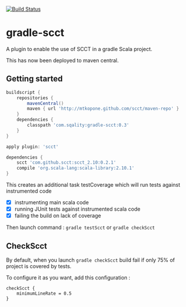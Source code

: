 [![Build Status](https://travis-ci.org/sqality/gradle-scct.png?branch=master)](https://travis-ci.org/sqality/gradle-scct)

gradle-scct
===========
A plugin to enable the use of SCCT in a gradle Scala project.

This has now been deployed to maven central.

Getting started
---------------
```groovy
buildscript {
    repositories {
        mavenCentral()
        maven { url 'http://mtkopone.github.com/scct/maven-repo' }
    }
    dependencies {
        classpath 'com.sqality:gradle-scct:0.3'
    }
}

apply plugin: 'scct'

dependencies {
    scct 'com.github.scct:scct_2.10:0.2.1'
    compile 'org.scala-lang:scala-library:2.10.1'
}
```

This creates an additional task testCoverage which will run tests against instrumented code

- [x] instrumenting main scala code
- [x] running JUnit tests against instrumented scala code
- [x] failing the build on lack of coverage

Then launch command :
`gradle testScct` or `gradle checkScct` 


CheckScct
---------

By default, when you launch `gradle checkScct` build fail if only 75% of project is covered by tests.

To configure it as you want, add this configuration :
```
checkScct {
    minimumLineRate = 0.5
}
```
